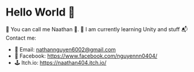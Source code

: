 # Hello World 👋
🌈 You can call me Naathan 🌈.
🎯 I am currently learning Unity and stuff
📬 Contact me: 
- 📮 Email: nathannguyen6002@gmail.com
- 📲 Facebook: https://www.facebook.com/nguyennn0404/
- 🕹️ Itch.io: https://naathan404.itch.io/

<!--
**Naathan404/Naathan404** is a ✨ _special_ ✨ repository because its `README.md` (this file) appears on your GitHub profile.

Here are some ideas to get you started:

- 🔭 I’m currently working on ...
- 🌱 I’m currently learning ...
- 👯 I’m looking to collaborate on ...
- 🤔 I’m looking for help with ...
- 💬 Ask me about ...
- 📫 How to reach me: ...
- 😄 Pronouns: ...
- ⚡ Fun fact: ...
-->
